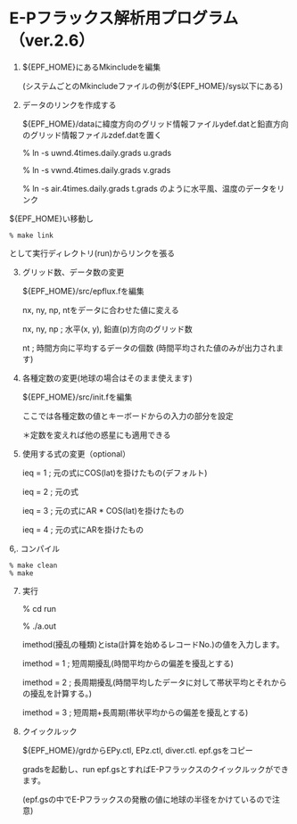 # E-Pフラックス解析用プログラム（ver.2.6）

1. ${EPF_HOME}にあるMkincludeを編集

    (システムごとのMkincludeファイルの例が${EPF_HOME}/sys以下にある)

2. データのリンクを作成する

    ${EPF_HOME}/dataに緯度方向のグリッド情報ファイルydef.datと鉛直方向のグリッド情報ファイルzdef.datを置く
    
    % ln -s uwnd.4times.daily.grads u.grads
    
    % ln -s vwnd.4times.daily.grads v.grads
    
    % ln -s air.4times.daily.grads t.grads のように水平風、温度のデータをリンク
    
${EPF_HOME}い移動し

    % make link
    
として実行ディレクトリ(run)からリンクを張る

3. グリッド数、データ数の変更

    ${EPF_HOME}/src/epflux.fを編集
    
    nx, ny, np, ntをデータに合わせた値に変える
    
    nx, ny, np ; 水平(x, y), 鉛直(p)方向のグリッド数
    
    nt ; 時間方向に平均するデータの個数 (時間平均された値のみが出力されます)

4. 各種定数の変更(地球の場合はそのまま使えます)

    ${EPF_HOME}/src/init.fを編集

   ここでは各種定数の値とキーボードからの入力の部分を設定

   ＊定数を変えれば他の惑星にも適用できる

5. 使用する式の変更（optional）

    ieq = 1 ; 元の式にCOS(lat)を掛けたもの(デフォルト)
    
    ieq = 2 ; 元の式
    
    ieq = 3 ; 元の式にAR * COS(lat)を掛けたもの
    
    ieq = 4 ; 元の式にARを掛けたもの

6,. コンパイル

    % make clean
    % make

7. 実行
    
    % cd run
    
    % ./a.out
    
    imethod(擾乱の種類)とista(計算を始めるレコードNo.)の値を入力します。 
    
    imethod = 1 ;  短周期擾乱(時間平均からの偏差を擾乱とする)
    
    imethod = 2 ;  長周期擾乱(時間平均したデータに対して帯状平均とそれからの擾乱を計算する。)
    
    imethod = 3 ;  短周期+長周期(帯状平均からの偏差を擾乱とする)

8. クイックルック

    ${EPF_HOME}/grdからEPy.ctl, EPz.ctl, diver.ctl. epf.gsをコピー
    
    gradsを起動し、run epf.gsとすればE-Pフラックスのクイックルックができます。
    
    (epf.gsの中でE-Pフラックスの発散の値に地球の半径をかけているので注意)
